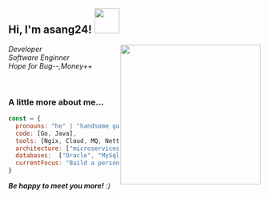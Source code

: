 <h2> Hi, I'm asang24! <img src="https://media.giphy.com/media/mGcNjsfWAjY5AEZNw6/giphy.gif" width="50"></h2>

<img align='right' src="https://images3.alphacoders.com/905/905276.jpg" width="280"> 

<p>
  <em>
    Developer
  </br>
    Software Enginner
  </br>
    Hope for Bug--,Money++
  </br>
  </em>
</p>
</br>
<!-- [![GitHub Thaiane](https://img.shields.io/github/followers/asang24?label=follow&style=social)](https://github.com/asang24) -->





###     A little more about me...  

```javascript
const = {
  pronouns: "he" | "handsome guy",
  code: [Go, Java],
  tools: [Ngix, Cloud, MQ, Netty, Kafka, K8s, Docker],
  architecture: ["microservices", "event-driven", "design system pattern"],
  databases:  ["Oracle", "MySql", "sqlite"],
  currentFocus: "Build a personal knowledge system"
}
```

<em><b>Be happy to meet you more!</b> :)</em>
